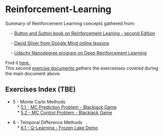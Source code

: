 # Reinforcement-Learning

Summary of Reinforcement Learning concepts gathered from:

  - [Button and Sutton book on Reinforcement Leaning - second Edition](https://web.stanford.edu/class/psych209/Readings/SuttonBartoIPRLBook2ndEd.pdf)

  - [David Silver from Google Mind online lessons](https://www.youtube.com/playlist?list=PLzuuYNsE1EZAXYR4FJ75jcJseBmo4KQ9-)

  - [Udacity Nanodegree program on Deep Reinforcement Learning](https://www.udacity.com/course/deep-reinforcement-learning-nanodegree--nd893)

Find it <a href='http://www.pabloruizruiz10.com/resources/RL/Reinforcement-Learning---In-progress.pdf' target='_blank'> here </a>.  
This second <a href='http://www.pabloruizruiz10.com/resources/RL/RL-Problem-Examples.pdf' taget='_blank'> exercise documents </a> gathers the exercesises covered during the main document above.

## Exercises Index (TBE)

* 5 - Monte Carlo Methods  
&emsp;* [5.1 - MC Prediciton Problem - Blackjack Game](http://www.pabloruizruiz10.com/resources/RL/Exercises/5.-MonteCarlo/5.1_Monte_Carlo_Prediction_Blackjack_Game.html)  
&emsp;* [5.2 - MC Control Problem - Blackjack Game](http://www.pabloruizruiz10.com/resources/RL/Exercises/5.-MonteCarlo/5.2_Monte_Carlo_Control_Blackjack_Game.html)


* 6 - Temporal Difference Methods   
&emsp;* [6.1 - Q-Learning - Frozen Lake Demo](https://github.com/PabloRR100/Reinforcement-Learning/blob/master/Exercises/6%20-%20TD%20Learning/Q-Learning/frozenlake/Demo%20Q-Learning.md)

